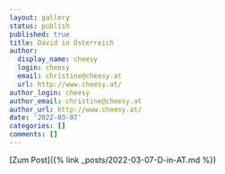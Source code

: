 ```yaml
---
layout: gallery
status: publish
published: true
title: David in Österreich
author:
  display_name: cheesy
  login: cheesy
  email: christine@cheesy.at
  url: http://www.cheesy.at/
author_login: cheesy
author_email: christine@cheesy.at
author_url: http://www.cheesy.at/
date: '2022-03-07'
categories: []
comments: []
---
```

[Zum Post]({% link _posts/2022-03-07-D-in-AT.md %})


